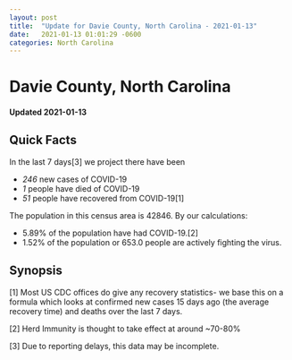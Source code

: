 ```yaml
---
layout: post
title:  "Update for Davie County, North Carolina - 2021-01-13"
date:   2021-01-13 01:01:29 -0600
categories: North Carolina
---
```


# Davie County, North Carolina
#### Updated 2021-01-13

## Quick Facts

In the last 7 days[3] we project there have been
- *246* new cases of COVID-19
- *1* people have died of COVID-19
- *51* people have recovered from COVID-19[1]

The population in this census area is 42846. By our calculations:
- 5.89% of the population have had COVID-19.[2]
- 1.52% of the population or 653.0 people are actively fighting the virus.

## Synopsis




[1] Most US CDC offices do give any recovery statistics- we base this on a formula which looks at confirmed new cases
15 days ago (the average recovery time) and deaths over the last 7 days.

[2] Herd Immunity is thought to take effect at around ~70-80%

[3] Due to reporting delays, this data may be incomplete.
 
    